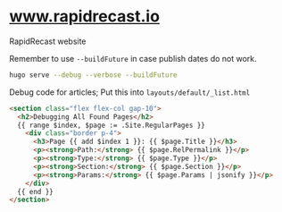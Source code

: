 # www.rapidrecast.io
RapidRecast website

Remember to use `--buildFuture` in case publish dates do not work.

```bash
hugo serve --debug --verbose --buildFuture
```


Debug code for articles; Put this into `layouts/default/_list.html`

```html
<section class="flex flex-col gap-10">
  <h2>Debugging All Found Pages</h2>
  {{ range $index, $page := .Site.RegularPages }}
    <div class="border p-4">
      <h3>Page {{ add $index 1 }}: {{ $page.Title }}</h3>
      <p><strong>Path:</strong> {{ $page.RelPermalink }}</p>
      <p><strong>Type:</strong> {{ $page.Type }}</p>
      <p><strong>Section:</strong> {{ $page.Section }}</p>
      <p><strong>Params:</strong> {{ $page.Params | jsonify }}</p>
    </div>
  {{ end }}
</section>
```